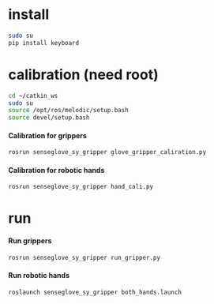 

# install
```bash
sudo su
pip install keyboard
```


# calibration (need root)
```bash
cd ~/catkin_ws
sudo su
source /opt/ros/melodic/setup.bash
source devel/setup.bash
```
#### Calibration for grippers
```bash
rosrun senseglove_sy_gripper glove_gripper_caliration.py
```
#### Calibration for robotic hands
```bash
rosrun senseglove_sy_gripper hand_cali.py
```

# run


#### Run grippers
```bash
rosrun senseglove_sy_gripper run_gripper.py
```
#### Run robotic hands
```bash
roslaunch senseglove_sy_gripper both_hands.launch
```
